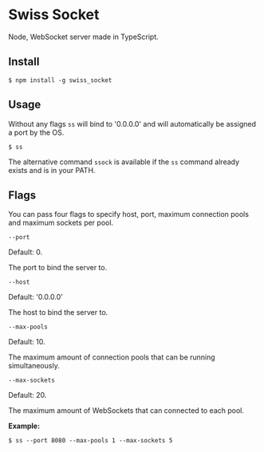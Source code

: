 # Swiss Socket
Node, WebSocket server made in TypeScript.

## Install

    $ npm install -g swiss_socket

## Usage

Without any flags `ss` will bind to '0.0.0.0' and will automatically be assigned a port by the OS.

    $ ss

The alternative command `ssock` is available if the `ss` command already exists and is in your PATH.

## Flags

You can pass four flags to specify host, port, maximum connection pools and maximum sockets per pool.

`--port`

Default: 0.

The port to bind the server to.

`--host`

Default: '0.0.0.0'

The host to bind the server to.

`--max-pools`

Default: 10.

The maximum amount of connection pools that can be running simultaneously.

`--max-sockets`

Default: 20.

The maximum amount of WebSockets that can connected to each pool.

**Example:**

    $ ss --port 8080 --max-pools 1 --max-sockets 5 
